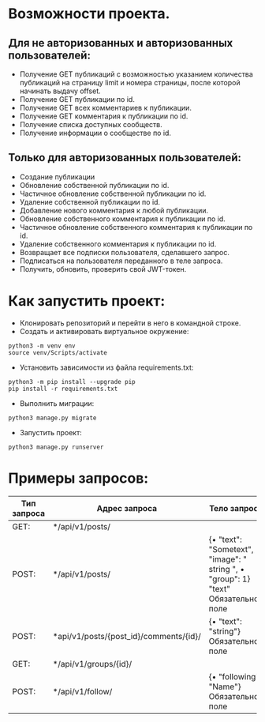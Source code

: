 # Возможности проекта.
## Для не авторизованных и авторизованных пользователей:
- Получение GET публикаций с возможностью указанием количества публикаций на страницу limit и номера страницы, после которой начинать выдачу offset.
- Получение GET публикации по id.
- Получение GET всех комментариев к публикации.
- Получение GET комментария к публикации по id.
- Получение списка доступных сообществ.
- Получение информации о сообществе по id.
## Только для авторизованных пользователей:
- Создание публикации
- Обновление собственной публикации по id.
- Частичное обновление собственной публикации по id.
- Удаление собственной публикации по id.
- Добавление нового комментария к любой публикации. 
- Обновление собственного комментария к публикации по id.
- Частичное обновление собственного комментария к публикации по id.
- Удаление собственного комментария к публикации по id. 
- Возвращает все подписки пользователя, сделавшего запрос.
- Подписаться на пользователя переданного в теле запроса.
- Получить, обновить, проверить свой JWT-токен.



# Как запустить проект:
- Клонировать репозиторий и перейти в него в командной строке.
- Cоздать и активировать виртуальное окружение:
```
python3 -m venv env
source venv/Scripts/activate 
```
- Установить зависимости из файла requirements.txt:
```
python3 -m pip install --upgrade pip
pip install -r requirements.txt
```
- Выполнить миграции:
```
python3 manage.py migrate
```
- Запустить проект:
```
python3 manage.py runserver
```

# Примеры запросов:
Тип запроса|Адрес запроса|Тело запроса
---------- | ----------- | -----------
GET: | */api/v1/posts/
POST: | */api/v1/posts/ |{•	"text": "Sometext",	•	"image": " string <binary> ", •	"group": 1} "text" Обязательное поле 
POST: |*api/v1/posts/{post_id}/comments/{id}/|{•	"text": "string"} Обязательное поле
GET:| */api/v1/groups/{id}/|
POST:| */api/v1/follow/|{•	"following": "Name"}	Обязательное поле
